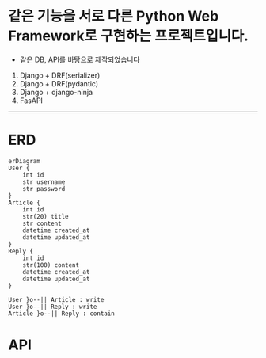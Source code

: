# 같은 기능을 서로 다른 Python Web Framework로 구현하는 프로젝트입니다.
- 같은 DB, API를 바탕으로 제작되었습니다

1. Django + DRF(serializer)
2. Django + DRF(pydantic)
3. Django + django-ninja
4. FasAPI

---
# ERD
```mermaid
erDiagram
User {
    int id
    str username
    str password
}
Article {
    int id
    str(20) title
    str content
    datetime created_at
    datetime updated_at
}
Reply {
    int id
    str(100) content
    datetime created_at
    datetime updated_at
}

User }o--|| Article : write
User }o--|| Reply : write
Article }o--|| Reply : contain
```

# API
